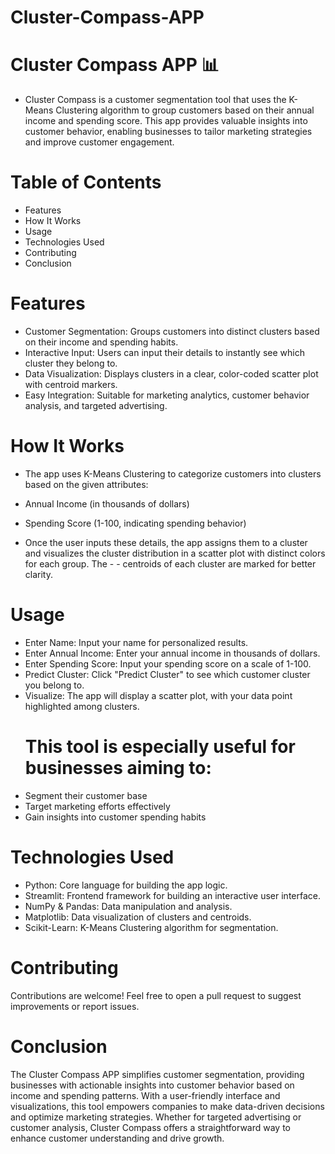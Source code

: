 # Cluster-Compass-APP
# Cluster Compass APP 📊
- Cluster Compass is a customer segmentation tool that uses the K-Means Clustering algorithm to group customers based on their annual income and spending score. This app provides valuable insights into customer behavior, enabling businesses to tailor marketing strategies and improve customer engagement.

# Table of Contents
- Features
- How It Works
- Usage
- Technologies Used
- Contributing
- Conclusion

# Features
- Customer Segmentation: Groups customers into distinct clusters based on their income and spending habits.
- Interactive Input: Users can input their details to instantly see which cluster they belong to.
- Data Visualization: Displays clusters in a clear, color-coded scatter plot with centroid markers.
- Easy Integration: Suitable for marketing analytics, customer behavior analysis, and targeted advertising.
# How It Works
- The app uses K-Means Clustering to categorize customers into clusters based on the given attributes:

- Annual Income (in thousands of dollars)
- Spending Score (1-100, indicating spending behavior)
- Once the user inputs these details, the app assigns them to a cluster and visualizes the cluster distribution in a scatter plot with distinct colors for each group. The - - centroids of each cluster are marked for better clarity.


# Usage
- Enter Name: Input your name for personalized results.
- Enter Annual Income: Enter your annual income in thousands of dollars.
- Enter Spending Score: Input your spending score on a scale of 1-100.
- Predict Cluster: Click "Predict Cluster" to see which customer cluster you belong to.
- Visualize: The app will display a scatter plot, with your data point highlighted among clusters.
  # This tool is especially useful for businesses aiming to:
- Segment their customer base
- Target marketing efforts effectively
- Gain insights into customer spending habits
# Technologies Used
- Python: Core language for building the app logic.
- Streamlit: Frontend framework for building an interactive user interface.
- NumPy & Pandas: Data manipulation and analysis.
- Matplotlib: Data visualization of clusters and centroids.
- Scikit-Learn: K-Means Clustering algorithm for segmentation.
# Contributing
Contributions are welcome! Feel free to open a pull request to suggest improvements or report issues.

# Conclusion
The Cluster Compass APP simplifies customer segmentation, providing businesses with actionable insights into customer behavior based on income and spending patterns. With a user-friendly interface and visualizations, this tool empowers companies to make data-driven decisions and optimize marketing strategies. Whether for targeted advertising or customer analysis, Cluster Compass offers a straightforward way to enhance customer understanding and drive growth.
